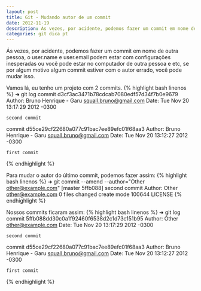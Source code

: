 ```yaml
---
layout: post
title: Git - Mudando autor de um commit
date: 2012-11-19
description: Ás vezes, por acidente, podemos fazer um commit em nome de outra pessoa, o user.name e user.email podem estar com configurações inesperadas ou você pode estar no computador de outra pessoa e etc, se por algum motivo algum commit estiver com o autor errado, você pode mudar isso.
categories: git dica pt
---
```

Ás vezes, por acidente, podemos fazer um commit em nome de outra pessoa, o user.name e user.email podem estar com configurações inesperadas ou você pode estar no computador de outra pessoa e etc, se por algum motivo algum commit estiver com o autor errado, você pode mudar isso.
<!-- more start -->


Vamos lá, eu tenho um projeto com 2 commits.
{% highlight bash linenos %}
➜  git log
commit d3cf3ac3471b78cdcab7080edf57d34f7b0e9679
Author: Bruno Henrique - Garu <squall.bruno@gmail.com>
Date:   Tue Nov 20 13:17:29 2012 -0300

    second commit

commit d55ce29cf22680a077c91bac7ee89efc01f68aa3
Author: Bruno Henrique - Garu <squall.bruno@gmail.com>
Date:   Tue Nov 20 13:12:27 2012 -0300

    first commit
{% endhighlight %}

Para mudar o autor do último commit, podemos fazer assim:
{% highlight bash linenos %}
➜  git commit --amend --author="Other <other@example.com>"
[master 5ffb088] second commit
 Author: Other <other@example.com>
 0 files changed
 create mode 100644 LICENSE
{% endhighlight %}

Nossos commits ficaram assim:
{% highlight bash linenos %}
➜  git log
commit 5ffb088dd30c0a1f92460f6538d2c1d73c151b95
Author: Other <other@example.com>
Date:   Tue Nov 20 13:17:29 2012 -0300

    second commit

commit d55ce29cf22680a077c91bac7ee89efc01f68aa3
Author: Bruno Henrique - Garu <squall.bruno@gmail.com>
Date:   Tue Nov 20 13:12:27 2012 -0300

    first commit

{% endhighlight %}
<!-- end more -->
